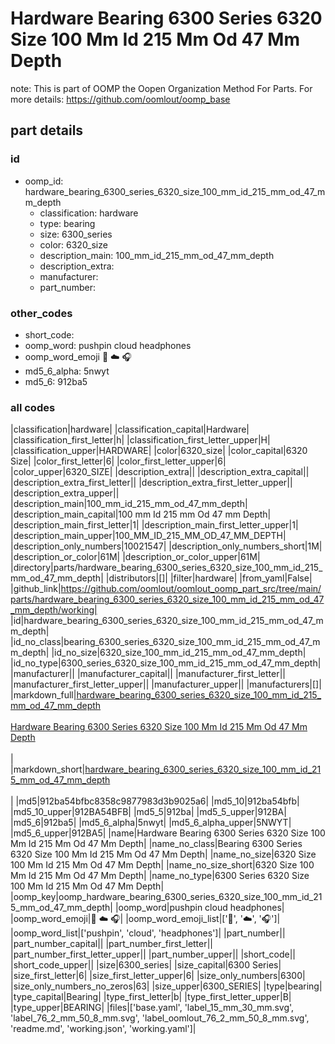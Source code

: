 # Hardware Bearing 6300 Series 6320 Size 100 Mm Id 215 Mm Od 47 Mm Depth  

note: This is part of OOMP the Oopen Organization Method For Parts. For more details: https://github.com/oomlout/oomp_base

##  part details





### id
* oomp_id: hardware_bearing_6300_series_6320_size_100_mm_id_215_mm_od_47_mm_depth
  * classification: hardware
  * type: bearing
  * size: 6300_series
  * color: 6320_size
  * description_main: 100_mm_id_215_mm_od_47_mm_depth
  * description_extra: 
  * manufacturer: 
  * part_number: 

### other_codes
* short_code: 
* oomp_word: pushpin cloud headphones
* oomp_word_emoji :pushpin: :cloud: :headphones:
* md5_6_alpha: 5nwyt
* md5_6: 912ba5

### all codes 
|classification|hardware|
|classification_capital|Hardware|
|classification_first_letter|h|
|classification_first_letter_upper|H|
|classification_upper|HARDWARE|
|color|6320_size|
|color_capital|6320 Size|
|color_first_letter|6|
|color_first_letter_upper|6|
|color_upper|6320_SIZE|
|description_extra||
|description_extra_capital||
|description_extra_first_letter||
|description_extra_first_letter_upper||
|description_extra_upper||
|description_main|100_mm_id_215_mm_od_47_mm_depth|
|description_main_capital|100 mm Id 215 mm Od 47 mm Depth|
|description_main_first_letter|1|
|description_main_first_letter_upper|1|
|description_main_upper|100_MM_ID_215_MM_OD_47_MM_DEPTH|
|description_only_numbers|10021547|
|description_only_numbers_short|1M|
|description_or_color|61M|
|description_or_color_upper|61M|
|directory|parts/hardware_bearing_6300_series_6320_size_100_mm_id_215_mm_od_47_mm_depth|
|distributors|[]|
|filter|hardware|
|from_yaml|False|
|github_link|https://github.com/oomlout/oomlout_oomp_part_src/tree/main/parts/hardware_bearing_6300_series_6320_size_100_mm_id_215_mm_od_47_mm_depth/working|
|id|hardware_bearing_6300_series_6320_size_100_mm_id_215_mm_od_47_mm_depth|
|id_no_class|bearing_6300_series_6320_size_100_mm_id_215_mm_od_47_mm_depth|
|id_no_size|6320_size_100_mm_id_215_mm_od_47_mm_depth|
|id_no_type|6300_series_6320_size_100_mm_id_215_mm_od_47_mm_depth|
|manufacturer||
|manufacturer_capital||
|manufacturer_first_letter||
|manufacturer_first_letter_upper||
|manufacturer_upper||
|manufacturers|[]|
|markdown_full|[hardware_bearing_6300_series_6320_size_100_mm_id_215_mm_od_47_mm_depth](https://github.com/oomlout/oomlout_oomp_part_src/tree/main/parts/hardware_bearing_6300_series_6320_size_100_mm_id_215_mm_od_47_mm_depth/working)<br>[](https://github.com/oomlout/oomlout_oomp_part_src/tree/main/parts/hardware_bearing_6300_series_6320_size_100_mm_id_215_mm_od_47_mm_depth/working)<br>[Hardware Bearing 6300 Series 6320 Size 100 Mm Id 215 Mm Od 47 Mm Depth](https://github.com/oomlout/oomlout_oomp_part_src/tree/main/parts/hardware_bearing_6300_series_6320_size_100_mm_id_215_mm_od_47_mm_depth/working)<br><br>|
|markdown_short|[hardware_bearing_6300_series_6320_size_100_mm_id_215_mm_od_47_mm_depth](https://github.com/oomlout/oomlout_oomp_part_src/tree/main/parts/hardware_bearing_6300_series_6320_size_100_mm_id_215_mm_od_47_mm_depth/working)<br><br>|
|md5|912ba54bfbc8358c9877983d3b9025a6|
|md5_10|912ba54bfb|
|md5_10_upper|912BA54BFB|
|md5_5|912ba|
|md5_5_upper|912BA|
|md5_6|912ba5|
|md5_6_alpha|5nwyt|
|md5_6_alpha_upper|5NWYT|
|md5_6_upper|912BA5|
|name|Hardware Bearing 6300 Series 6320 Size 100 Mm Id 215 Mm Od 47 Mm Depth|
|name_no_class|Bearing 6300 Series 6320 Size 100 Mm Id 215 Mm Od 47 Mm Depth|
|name_no_size|6320 Size 100 Mm Id 215 Mm Od 47 Mm Depth|
|name_no_size_short|6320 Size 100 Mm Id 215 Mm Od 47 Mm Depth|
|name_no_type|6300 Series 6320 Size 100 Mm Id 215 Mm Od 47 Mm Depth|
|oomp_key|oomp_hardware_bearing_6300_series_6320_size_100_mm_id_215_mm_od_47_mm_depth|
|oomp_word|pushpin cloud headphones|
|oomp_word_emoji|:pushpin: :cloud: :headphones:|
|oomp_word_emoji_list|[':pushpin:', ':cloud:', ':headphones:']|
|oomp_word_list|['pushpin', 'cloud', 'headphones']|
|part_number||
|part_number_capital||
|part_number_first_letter||
|part_number_first_letter_upper||
|part_number_upper||
|short_code||
|short_code_upper||
|size|6300_series|
|size_capital|6300 Series|
|size_first_letter|6|
|size_first_letter_upper|6|
|size_only_numbers|6300|
|size_only_numbers_no_zeros|63|
|size_upper|6300_SERIES|
|type|bearing|
|type_capital|Bearing|
|type_first_letter|b|
|type_first_letter_upper|B|
|type_upper|BEARING|
|files|['base.yaml', 'label_15_mm_30_mm.svg', 'label_76_2_mm_50_8_mm.svg', 'label_oomlout_76_2_mm_50_8_mm.svg', 'readme.md', 'working.json', 'working.yaml']|
